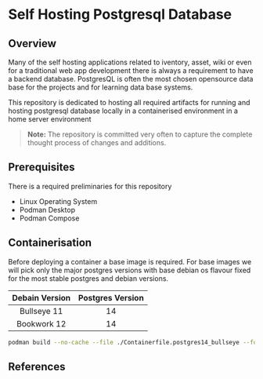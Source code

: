 # Self Hosting Postgresql Database

## Overview

Many of the self hosting applications related to iventory, asset, wiki or even for a traditional web app development there is always a requirement to have a backend database. PostgresQL is often the most chosen opensource data base for the projects and for learning data base systems.

This repository is dedicated to hosting all required artifacts for running and hosting postgresql database locally in a containerised environment in a home server environment

> __Note:__ The repository is committed very often to capture the complete thought process of changes and additions.

## Prerequisites

There is a required preliminaries for this repository 

- Linux Operating System
- Podman Desktop
- Podman Compose

## Containerisation

Before deploying a container a base image is required.
For base images we will pick only the major postgres versions with base debian os flavour fixed for the most stable postgres and debian versions.

| Debain Version | Postgres Version |
| :------------: | :--------------: |
|  Bullseye 11   |        14        |
|  Bookwork 12   |        14        |

```bash
podman build --no-cache --file ./Containerfile.postgres14_bullseye --force-rm --tls-verify --tag kasichennupati/postgres14_bullseye_local
```

## References
